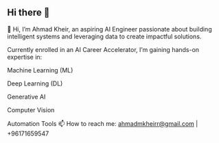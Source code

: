 ## Hi there 👋

<!--
**ahmaddkheir/ahmaddkheir** is a ✨ _special_ ✨ repository because its `README.md` (this file) appears on your GitHub profile.

Here are some ideas to get you started:

- 🔭 I’m currently working on ...
- 🌱 I’m currently learning ...
- 👯 I’m looking to collaborate on ...
- 🤔 I’m looking for help with ...
- 💬 Ask me about ...
- 📫 How to reach me: ...
- 😄 Pronouns: ...
- ⚡ Fun fact: ...
-->
👋 Hi, I’m Ahmad Kheir, an aspiring AI Engineer passionate about building intelligent systems and leveraging data to create impactful solutions.

Currently enrolled in an AI Career Accelerator, I’m gaining hands-on expertise in:

Machine Learning (ML)

Deep Learning (DL)

Generative AI

Computer Vision

Automation Tools
📫 How to reach me: ahmadmkheirr@gmail.com | +96171659547
